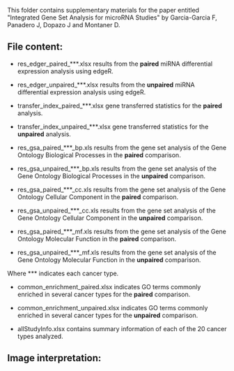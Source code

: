 
This folder contains supplementary materials for the paper entitled "Integrated Gene Set Analysis for microRNA Studies" by Garcia-Garcia F, Panadero J, Dopazo J and Montaner D.


File content:
-------------

- res_edger_paired_***.xlsx     results from the __paired__   miRNA differential expression analysis using edgeR.
- res_edger_unpaired_***.xlsx   results from the __unpaired__ miRNA differential expression analysis using edgeR.

- transfer_index_paired_***.xlsx     gene transferred statistics for the __paired__   analysis.
- transfer_index_unpaired_***.xlsx   gene transferred statistics for the __unpaired__ analysis.

- res_gsa_paired_***_bp.xls     results from the gene set analysis of the Gene Ontology Biological Processes in the __paired__   comparison.
- res_gsa_unpaired_***_bp.xls   results from the gene set analysis of the Gene Ontology Biological Processes in the __unpaired__ comparison.

- res_gsa_paired_***_cc.xls     results from the gene set analysis of the Gene Ontology Cellular Component in the __paired__   comparison.
- res_gsa_unpaired_***_cc.xls   results from the gene set analysis of the Gene Ontology Cellular Component in the __unpaired__ comparison.

- res_gsa_paired_***_mf.xls     results from the gene set analysis of the Gene Ontology Molecular Function in the __paired__   comparison.
- res_gsa_unpaired_***_mf.xls   results from the gene set analysis of the Gene Ontology Molecular Function in the __unpaired__ comparison.

Where *** indicates each cancer type.


- common_enrichment_paired.xlsx     indicates GO terms commonly enriched in several cancer types for the __paired__ comparison.
- common_enrichment_unpaired.xlsx   indicates GO terms commonly enriched in several cancer types for the __unpaired__ comparison.

- allStudyInfo.xlsx    contains summary information of each of the 20 cancer types analyzed.


Image interpretation:
---------------------



